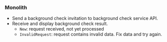 ﻿### Monolith
- Send a background check invitation to background check service API.
- Receive and display background check result.
  - `New`: request received, not yet processed
  - `InvalidRequest`: request contains invalid data. Fix data and try again.
